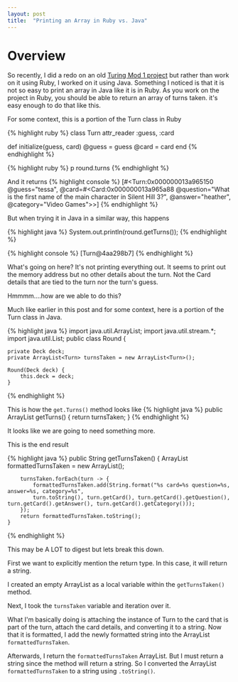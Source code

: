 ```yaml
---
layout: post
title:  "Printing an Array in Ruby vs. Java"
---
```


# Overview

So recently, I did a redo on an old [Turing Mod 1 project](https://backend.turing.edu/module1/projects/flashcards/) but rather than work on it using Ruby, I worked on it using Java.
Something I noticed is that it is not so easy to print an array in Java like it is in Ruby. As you work on the project in Ruby, you should be able to return an array of turns taken. it's easy enough to do that like this.

For some context, this is a portion of the Turn class in Ruby

{% highlight ruby %}
class Turn
  attr_reader :guess, :card

  def initialize(guess, card)
    @guess = guess
    @card = card
  end
{% endhighlight %}

{% highlight ruby %}
p round.turns
{% endhighlight %}

And it returns
{% highlight console %}
[#<Turn:0x000000013a965150 @guess="tessa", @card=#<Card:0x000000013a965a88 @question="What is the first name of the main character in Silent Hill 3?", @answer="heather", @category="Video Games">>]
{% endhighlight %}

But when trying it in Java in a similar way, this happens

{% highlight java %}
System.out.println(round.getTurns());
{% endhighlight %}

{% highlight console %}
[Turn@4aa298b7]
{% endhighlight %}

What's going on here? It's not printing everything out. It seems to print out the memory address but no other details about the turn. Not the Card details that are tied to the turn nor the turn's guess.

Hmmmm....how are we able to do this?

Much like earlier in this post and for some context, here is a portion of the Turn class in Java.

{% highlight java %}
import java.util.ArrayList;
import java.util.stream.*;
import java.util.List;
public class Round {

    private Deck deck;
    private ArrayList<Turn> turnsTaken = new ArrayList<Turn>();

    Round(Deck deck) {
        this.deck = deck;
    }
{% endhighlight %}

This is how the ```get.Turns()``` method looks like
{% highlight java %}
    public ArrayList<Turn> getTurns() {
        return turnsTaken;
    }
{% endhighlight %}

It looks like we are going to need something more.

This is the end result 

{% highlight java %}
    public String getTurnsTaken() {
        ArrayList<String> formattedTurnsTaken = new ArrayList<String>();

        turnsTaken.forEach(turn -> {
            formattedTurnsTaken.add(String.format("%s card=%s question=%s, answer=%s, category=%s", 
            turn.toString(), turn.getCard(), turn.getCard().getQuestion(), turn.getCard().getAnswer(), turn.getCard().getCategory()));
        });
        return formattedTurnsTaken.toString();
    }
{% endhighlight %}

This may be A LOT to digest but lets break this down.

First we want to explicitly mention the return type. In this case, it will return a string.

I created an empty ArrayList as a local variable within the ```getTurnsTaken()``` method.

Next, I took the ```turnsTaken``` variable and iteration over it.

What I'm basically doing is attaching the instance of Turn to the card that is part of the turn, attach the card details, and converting it to a string. Now that it is formatted, I add the newly formatted string into the ArrayList ```formattedTurnsTaken```.

Afterwards, I return the ```formattedTurnsTaken``` ArrayList.  But I must return a string since the method will return a string. So I converted the ArrayList ```formattedTurnsTaken``` to a string using ```.toString()```.


